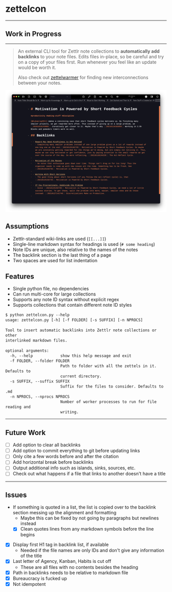 # zettelcon

***

## Work in Progress

***

> An external CLI tool for Zettlr note collections to **automatically add backlinks** to your note files.
> Edits files in-place, so be careful and try on a copy of your files first. Run whenever you feel like an update would be worth it.
> 
> Also check out [zettelwarmer](https://github.com/whateverforever/zettelwarmer) for finding new interconnections between your notes.

![](screenshot.png)

## Assumptions

- Zettlr-standard wiki-links are used (`[[...]]`)
- Single-line markdown syntax for headings is used (`# some heading`)
- Note IDs are unique, also relative to the names of the notes
- The backlink section is the last thing of a page
- Two spaces are used for list indentation

## Features

- Single python file, no dependencies
- Can run multi-core for large collections
- Supports any note ID syntax without explicit regex
- Supports collections that contain different note ID styles

```
$ python zettelcon.py --help
usage: zettelcon.py [-h] [-f FOLDER] [-s SUFFIX] [-n NPROCS]

Tool to insert automatic backlinks into Zettlr note collections or other
interlinked markdown files.

optional arguments:
  -h, --help            show this help message and exit
  -f FOLDER, --folder FOLDER
                        Path to folder with all the zettels in it. Defaults to
                        current directory.
  -s SUFFIX, --suffix SUFFIX
                        Suffix for the files to consider. Defaults to .md
  -n NPROCS, --nprocs NPROCS
                        Number of worker processes to run for file reading and
                        writing.
```

---
## Future Work

- [ ] Add option to clear all backlinks
- [ ] Add option to commit everything to git before updating links
- [ ] Only cite a few words before and after the citation
- [ ] Add horizontal break before backlinks
- [ ] Output additional info such as islands, sinks, sources, etc.
- [ ] Check out what happens if a file that links to another doesn't have a title

---
## Issues

- If something is quoted in a list, the list is copied over to the backlink section messing up the alignment and formatting
  - Maybe this can be fixed by not going by paragraphs but newlines instead
  - [x] Clean quotes lines from any markdown symbols before the line begins
- [x] Display first H1 tag in backlink list, if available
  - Needed if the file names are only IDs and don't give any information of the title
- [x] Last letter of Agency, Kanban, Habits is cut off
  - These are all files with no contents besides the heading
- [x] Path in backlinks needs to be relative to markdown file
- [x] Bureaucracy is fucked up
- [x] Not idempotent
